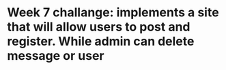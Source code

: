 # Week 7 challange: implements a site that will allow users to post and register. While admin can delete message or user